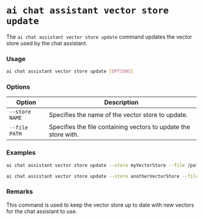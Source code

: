 # `ai chat assistant vector store update`

The `ai chat assistant vector store update` command updates the vector store used by the chat assistant.

### Usage

``` bash
ai chat assistant vector store update [OPTIONS]
```

### Options

| Option | Description |
| --- | --- |
| `--store NAME` | Specifies the name of the vector store to update. |
| `--file PATH` | Specifies the file containing vectors to update the store with. |

### Examples

``` bash title="Update the vector store with a file"
ai chat assistant vector store update --store myVectorStore --file /path/to/vectors.json
```

``` bash title="Update the vector store with another file"
ai chat assistant vector store update --store anotherVectorStore --file /path/to/another_vectors.json
```

### Remarks

This command is used to keep the vector store up to date with new vectors for the chat assistant to use.
